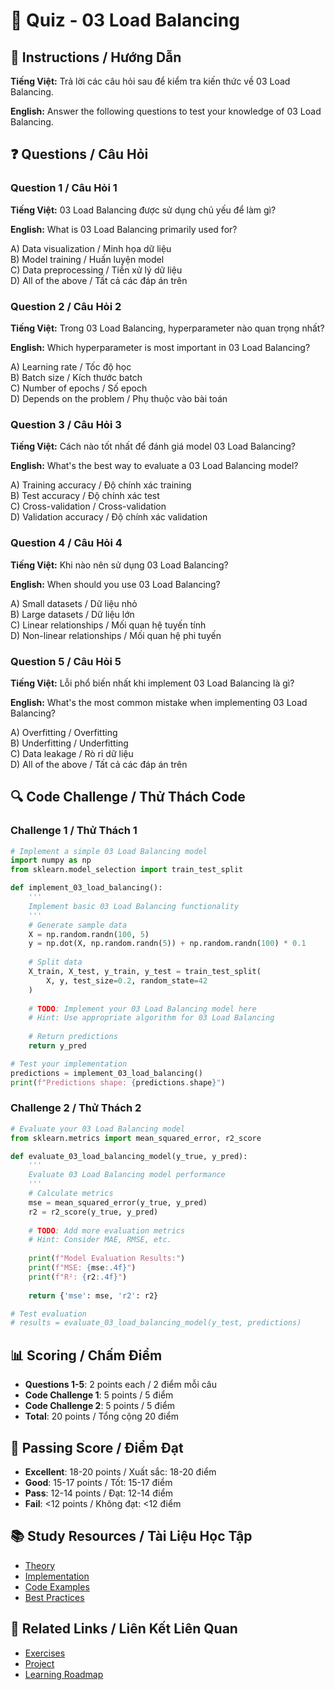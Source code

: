 # 🧠 Quiz - 03 Load Balancing

## 📝 Instructions / Hướng Dẫn

**Tiếng Việt:** Trả lời các câu hỏi sau để kiểm tra kiến thức về 03 Load Balancing.

**English:** Answer the following questions to test your knowledge of 03 Load Balancing.

## ❓ Questions / Câu Hỏi

### Question 1 / Câu Hỏi 1
**Tiếng Việt:** 03 Load Balancing được sử dụng chủ yếu để làm gì?

**English:** What is 03 Load Balancing primarily used for?

A) Data visualization / Minh họa dữ liệu  
B) Model training / Huấn luyện model  
C) Data preprocessing / Tiền xử lý dữ liệu  
D) All of the above / Tất cả các đáp án trên

### Question 2 / Câu Hỏi 2
**Tiếng Việt:** Trong 03 Load Balancing, hyperparameter nào quan trọng nhất?

**English:** Which hyperparameter is most important in 03 Load Balancing?

A) Learning rate / Tốc độ học  
B) Batch size / Kích thước batch  
C) Number of epochs / Số epoch  
D) Depends on the problem / Phụ thuộc vào bài toán

### Question 3 / Câu Hỏi 3
**Tiếng Việt:** Cách nào tốt nhất để đánh giá model 03 Load Balancing?

**English:** What's the best way to evaluate a 03 Load Balancing model?

A) Training accuracy / Độ chính xác training  
B) Test accuracy / Độ chính xác test  
C) Cross-validation / Cross-validation  
D) Validation accuracy / Độ chính xác validation

### Question 4 / Câu Hỏi 4
**Tiếng Việt:** Khi nào nên sử dụng 03 Load Balancing?

**English:** When should you use 03 Load Balancing?

A) Small datasets / Dữ liệu nhỏ  
B) Large datasets / Dữ liệu lớn  
C) Linear relationships / Mối quan hệ tuyến tính  
D) Non-linear relationships / Mối quan hệ phi tuyến

### Question 5 / Câu Hỏi 5
**Tiếng Việt:** Lỗi phổ biến nhất khi implement 03 Load Balancing là gì?

**English:** What's the most common mistake when implementing 03 Load Balancing?

A) Overfitting / Overfitting  
B) Underfitting / Underfitting  
C) Data leakage / Rò rỉ dữ liệu  
D) All of the above / Tất cả các đáp án trên

## 🔍 Code Challenge / Thử Thách Code

### Challenge 1 / Thử Thách 1
```python
# Implement a simple 03 Load Balancing model
import numpy as np
from sklearn.model_selection import train_test_split

def implement_03_load_balancing():
    '''
    Implement basic 03 Load Balancing functionality
    '''
    # Generate sample data
    X = np.random.randn(100, 5)
    y = np.dot(X, np.random.randn(5)) + np.random.randn(100) * 0.1
    
    # Split data
    X_train, X_test, y_train, y_test = train_test_split(
        X, y, test_size=0.2, random_state=42
    )
    
    # TODO: Implement your 03 Load Balancing model here
    # Hint: Use appropriate algorithm for 03 Load Balancing
    
    # Return predictions
    return y_pred

# Test your implementation
predictions = implement_03_load_balancing()
print(f"Predictions shape: {predictions.shape}")
```

### Challenge 2 / Thử Thách 2
```python
# Evaluate your 03 Load Balancing model
from sklearn.metrics import mean_squared_error, r2_score

def evaluate_03_load_balancing_model(y_true, y_pred):
    '''
    Evaluate 03 Load Balancing model performance
    '''
    # Calculate metrics
    mse = mean_squared_error(y_true, y_pred)
    r2 = r2_score(y_true, y_pred)
    
    # TODO: Add more evaluation metrics
    # Hint: Consider MAE, RMSE, etc.
    
    print(f"Model Evaluation Results:")
    print(f"MSE: {mse:.4f}")
    print(f"R²: {r2:.4f}")
    
    return {'mse': mse, 'r2': r2}

# Test evaluation
# results = evaluate_03_load_balancing_model(y_test, predictions)
```

## 📊 Scoring / Chấm Điểm

- **Questions 1-5**: 2 points each / 2 điểm mỗi câu
- **Code Challenge 1**: 5 points / 5 điểm
- **Code Challenge 2**: 5 points / 5 điểm
- **Total**: 20 points / Tổng cộng 20 điểm

## 🎯 Passing Score / Điểm Đạt

- **Excellent**: 18-20 points / Xuất sắc: 18-20 điểm
- **Good**: 15-17 points / Tốt: 15-17 điểm  
- **Pass**: 12-14 points / Đạt: 12-14 điểm
- **Fail**: <12 points / Không đạt: <12 điểm

## 📚 Study Resources / Tài Liệu Học Tập

- [Theory](./THEORY_03_load_balancing.md)
- [Implementation](./IMPLEMENTATION_03_load_balancing.md)
- [Code Examples](./CODE_EXAMPLES_03_load_balancing.md)
- [Best Practices](./BEST_PRACTICES_03_load_balancing.md)

## 🔗 Related Links / Liên Kết Liên Quan

- [Exercises](./EXERCISES_03_load_balancing.md)
- [Project](./PROJECT_03_load_balancing.md)
- [Learning Roadmap](./LEARNING_ROADMAP_03_load_balancing.md)
